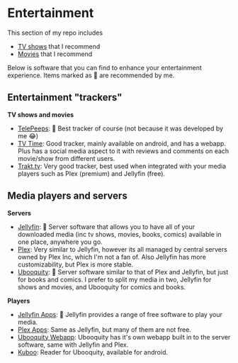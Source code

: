 Entertainment
=====================

This section of my repo includes

- [TV shows](https://github.com/crxssed7/crxssed7/blob/main/Entertainment/tv-shows.md) that I recommend
- [Movies](https://github.com/crxssed7/crxssed7/blob/main/Entertainment/movies.md) that I recommend

Below is software that you can find to enhance your entertainment experience. Items marked as 👑 are recommended by me.

## Entertainment "trackers"
**TV shows and movies**

- [TelePeeps](https://kitric.github.io/projects/telepeeps.html): 👑 Best tracker of course (not because it was developed by me 😂)
- [TV Time](https://www.tvtime.com): Good tracker, mainly available on android, and has a webapp. Plus has a social media aspect to it with reviews and comments on each movie/show from different users.
- [Trakt.tv](https://trakt.tv): Very good tracker, best used when integrated with your media players such as Plex (premium) and Jellyfin (free).

## Media players and servers
**Servers**

- [Jellyfin](): 👑 Server software that allows you to have all of your downloaded media (inc tv shows, movies, books, comics) available in one place, anywhere you go.
- [Plex](): Very similar to Jellyfin, however its all managed by central servers owned by Plex Inc, which I'm not a fan of. Also Jellyfin has more customizability, but Plex is more stable. 
- [Ubooquity](): 👑 Server software similar to that of Plex and Jellyfin, but just for books and comics. I prefer to split my media in two, Jellyfin for shows and movies, and Ubooquity for comics and books.

**Players**

- [Jellyfin Apps](): 👑 Jellyfin provides a range of free software to play your media.
- [Plex Apps](): Same as Jellyfin, but many of them are not free.
- [Ubooquity Webapp](): Ubooquity has it's own webapp built in to the server software, same with Jellyfin and Plex.
- [Kuboo](): Reader for Ubooquity, available for android.